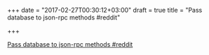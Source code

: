 +++
date = "2017-02-27T00:30:12+03:00"
draft = true
title = "Pass database to json-rpc methods  #reddit"

+++

<p><a href="https://t.co/JRMCedlFdE">Pass database to json-rpc methods  #reddit</a></p>
